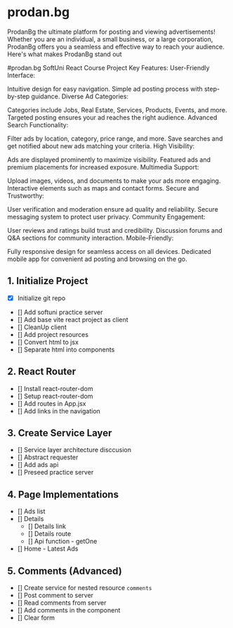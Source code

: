 # prodan.bg
ProdanBg the ultimate platform for posting and viewing advertisements! Whether you are an individual, a small business, or a large corporation, ProdanBg offers you a seamless and effective way to reach your audience. Here's what makes ProdanBg stand out

#prodan.bg 
SoftUni React Course Project
Key Features:
User-Friendly Interface:

Intuitive design for easy navigation.
Simple ad posting process with step-by-step guidance.
Diverse Ad Categories:

Categories include Jobs, Real Estate, Services, Products, Events, and more.
Targeted posting ensures your ad reaches the right audience.
Advanced Search Functionality:

Filter ads by location, category, price range, and more.
Save searches and get notified about new ads matching your criteria.
High Visibility:

Ads are displayed prominently to maximize visibility.
Featured ads and premium placements for increased exposure.
Multimedia Support:

Upload images, videos, and documents to make your ads more engaging.
Interactive elements such as maps and contact forms.
Secure and Trustworthy:

User verification and moderation ensure ad quality and reliability.
Secure messaging system to protect user privacy.
Community Engagement:

User reviews and ratings build trust and credibility.
Discussion forums and Q&A sections for community interaction.
Mobile-Friendly:

Fully responsive design for seamless access on all devices.
Dedicated mobile app for convenient ad posting and browsing on the go.

## 1. Initialize Project
- [x] Initialize git repo
- [] Add softuni practice server
- [] Add base vite react project as client
- [] CleanUp client
- [] Add project resources
- [] Convert html to jsx
- [] Separate html into components
## 2. React Router
- [] Install react-router-dom
- [] Setup react-router-dom
- [] Add routes in App.jsx
- [] Add links in the navigation
## 3. Create Service Layer
- [] Service layer architecture disccusion
- [] Abstract requester
- [] Add ads api
- [] Preseed practice server
## 4. Page Implementations
- [] Ads list
- [] Details
  - [] Details link
  - [] Details route
  - [] Api function - getOne
- [] Home - Latest Ads
## 5. Comments (Advanced)
- [] Create service for nested resource `comments`
- [] Post comment to server
- [] Read comments from server
- [] Add comments in the component
- [] Clear form

